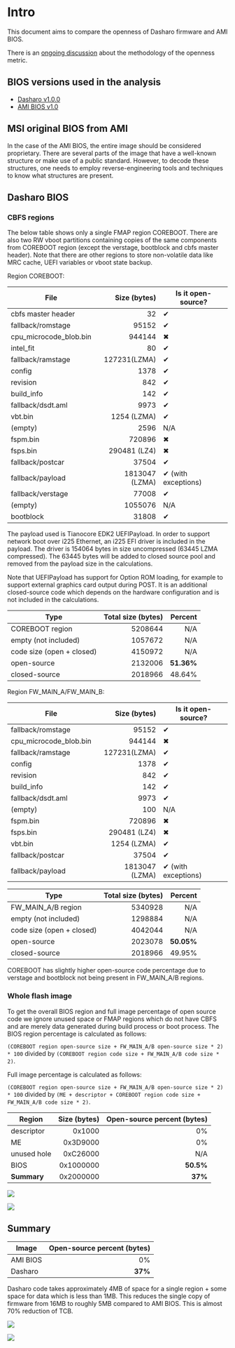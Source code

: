 # Intro

This document aims to compare the openness of Dasharo firmware and AMI BIOS.

There is an
[ongoing discussion](https://github.com/Dasharo/dasharo-issues/issues/43)
about the methodology of the openness metric.

## BIOS versions used in the analysis

* [Dasharo v1.0.0](https://3mdeb.com/open-source-firmware/Dasharo/msi_ms7d25/v1.0.0/msi_ms7d25_v1.0.0.rom)
* [AMI BIOS v1.0](https://download.msi.com/bos_exe/mb/7D25v10.zip)

## MSI original BIOS from AMI

In the case of the AMI BIOS, the entire image should be considered
proprietary. There are several parts of the image that have a well-known
structure or make use of a public standard. However, to decode these structures,
one needs to employ reverse-engineering tools and techniques to know what
structures are present.

## Dasharo BIOS

### CBFS regions

The below table shows only a single FMAP region COREBOOT. There are also two RW
vboot partitions containing copies of the same components from COREBOOT region
(except the verstage, bootblock and cbfs master header). Note that there are
other regions to store non-volatile data like MRC cache, UEFI variables or
vboot state backup.

Region COREBOOT:

| File                   | Size (bytes)   | Is it open-source?         |
| ---                    | ---:           | ---                        |
| cbfs master header     | 32             | &#10004;                   |
| fallback/romstage      | 95152          | &#10004;                   |
| cpu_microcode_blob.bin | 944144         | &#10006;                   |
| intel_fit              | 80             | &#10004;                   |
| fallback/ramstage      | 127231(LZMA)   | &#10004;                   |
| config                 | 1378           | &#10004;                   |
| revision               | 842            | &#10004;                   |
| build_info             | 142            | &#10004;                   |
| fallback/dsdt.aml      | 9973           | &#10004;                   |
| vbt.bin                | 1254 (LZMA)    | &#10004;                   |
| (empty)                | 2596           | N/A                        |
| fspm.bin               | 720896         | &#10006;                   |
| fsps.bin               | 290481 (LZ4)   | &#10006;                   |
| fallback/postcar       | 37504          | &#10004;                   |
| fallback/payload       | 1813047 (LZMA) | &#10004; (with exceptions) |
| fallback/verstage      | 77008          | &#10004;                   |
| (empty)                | 1055076        | N/A                        |
| bootblock              | 31808          | &#10004;                   |

The payload used is Tianocore EDK2 UEFIPayload. In order to support network
boot over i225 Ethernet, an i225 EFI driver is included in the payload. The
driver is 154064 bytes in size uncompressed (63445 LZMA compressed). The 63445
bytes will be added to closed source pool and removed from the payload size in
the calculations.

Note that UEFIPayload has support for Option ROM loading, for example to
support external graphics card output during POST. It is an additional
closed-source code which depends on the hardware configuration and is not
included in the calculations.

| Type                      | Total size (bytes) | Percent    |
| ---                       | ---:               | ---:       |
| COREBOOT region           | 5208644            | N/A        |
| empty (not included)      | 1057672            | N/A        |
| code size (open + closed) | 4150972            | N/A        |
| open-source               | 2132006            | **51.36%** |
| closed-source             | 2018966            | 48.64%     |

Region FW_MAIN_A/FW_MAIN_B:

| File                   | Size (bytes)   | Is it open-source?         |
| ---                    | ---:           | ---                        |
| fallback/romstage      | 95152          | &#10004;                   |
| cpu_microcode_blob.bin | 944144         | &#10006;                   |
| fallback/ramstage      | 127231(LZMA)   | &#10004;                   |
| config                 | 1378           | &#10004;                   |
| revision               | 842            | &#10004;                   |
| build_info             | 142            | &#10004;                   |
| fallback/dsdt.aml      | 9973           | &#10004;                   |
| (empty)                | 100            | N/A                        |
| fspm.bin               | 720896         | &#10006;                   |
| fsps.bin               | 290481 (LZ4)   | &#10006;                   |
| vbt.bin                | 1254 (LZMA)    | &#10004;                   |
| fallback/postcar       | 37504          | &#10004;                   |
| fallback/payload       | 1813047 (LZMA) | &#10004; (with exceptions) |

| Type                      | Total size (bytes) | Percent    |
| ---                       | ---:               | ---:       |
| FW_MAIN_A/B region        | 5340928            | N/A        |
| empty (not included)      | 1298884            | N/A        |
| code size (open + closed) | 4042044            | N/A        |
| open-source               | 2023078            | **50.05%** |
| closed-source             | 2018966            | 49.95%     |

COREBOOT has slightly higher open-source code percentage due to verstage and
bootblock not being present in FW_MAIN_A/B regions.

### Whole flash image

To get the overall BIOS region and full image percentage of open source code we
ignore unused space or FMAP regions which do not have CBFS and are merely data
generated during build process or boot process. The BIOS region percentage is
calculated as follows:

`(COREBOOT region open-source size + FW_MAIN_A/B open-source size * 2) * 100`
divided by `(COREBOOT region code size + FW_MAIN_A/B code size * 2)`.

Full image percentage is calculated as follows:

`(COREBOOT region open-source size + FW_MAIN_A/B open-source size * 2) * 100`
divided by
`(ME + descriptor + COREBOOT region code size + FW_MAIN_A/B code size * 2)`.

| Region      | Size (bytes) | Open-source percent (bytes) |
| ---         | ---:         | ---:                        |
| descriptor  | 0x1000       | 0%                          |
| ME          | 0x3D9000     | 0%                          |
| unused hole | 0xC26000     | N/A                         |
| BIOS        | 0x1000000    | **50.5%**                   |
| **Summary** | 0x2000000    | **37%**                     |

![](/images/openness_msi_bios.png)

![](/images/openness_msi_bios_full.png)

## Summary

| Image    | Open-source percent (bytes) |
| ---      | ---:                        |
| AMI BIOS | 0%                          |
| Dasharo  | **37%**                     |

Dasharo code takes approximately 4MB of space for a single region + some space
for data which is less than 1MB. This reduces the single copy of firmware from
16MB to roughly 5MB compared to AMI BIOS. This is almost 70% reduction of TCB.

![](/images/openness_msi.png)

![](/images/openness_msi_full.png)